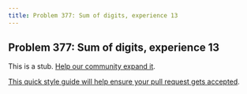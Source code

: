 ```yaml
---
title: Problem 377: Sum of digits, experience 13
---
```

## Problem 377: Sum of digits, experience 13

This is a stub. <a href='https://github.com/freecodecamp/guides/tree/master/src/pages/certifications/coding-interview-prep/project-euler/problem-377-sum-of-digits-experience-13/index.md' target='_blank' rel='nofollow'>Help our community expand it</a>.

<a href='https://github.com/freecodecamp/guides/blob/master/README.md' target='_blank' rel='nofollow'>This quick style guide will help ensure your pull request gets accepted</a>.

<!-- The article goes here, in GitHub-flavored Markdown. Feel free to add YouTube videos, images, and CodePen/JSBin embeds  -->
